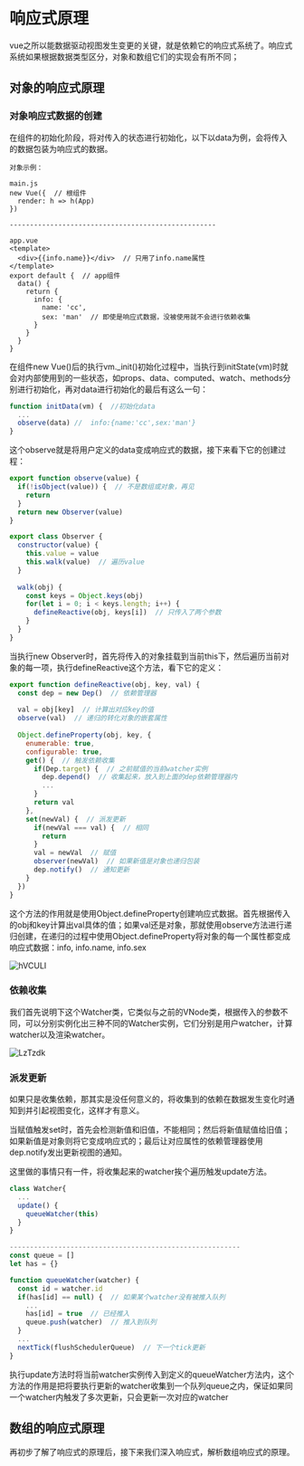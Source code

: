# 响应式原理

vue之所以能数据驱动视图发生变更的关键，就是依赖它的响应式系统了。响应式系统如果根据数据类型区分，对象和数组它们的实现会有所不同；

## 对象的响应式原理

### 对象响应式数据的创建

在组件的初始化阶段，将对传入的状态进行初始化，以下以data为例，会将传入的数据包装为响应式的数据。

```text
对象示例：

main.js
new Vue({  // 根组件
  render: h => h(App)
})

---------------------------------------------------

app.vue
<template>
  <div>{{info.name}}</div>  // 只用了info.name属性
</template>
export default {  // app组件
  data() {
    return {
      info: {
        name: 'cc',
        sex: 'man'  // 即使是响应式数据，没被使用就不会进行依赖收集
      }
    }
  }
}
```

在组件new Vue()后的执行vm._init()初始化过程中，当执行到initState(vm)时就会对内部使用到的一些状态，如props、data、computed、watch、methods分别进行初始化，再对data进行初始化的最后有这么一句：

```js
function initData(vm) {  //初始化data
  ...
  observe(data) //  info:{name:'cc',sex:'man'}
}
```

这个observe就是将用户定义的data变成响应式的数据，接下来看下它的创建过程：

```js
export function observe(value) {
  if(!isObject(value)) {  // 不是数组或对象，再见
    return
  }
  return new Observer(value)
}

export class Observer {
  constructor(value) {
    this.value = value
    this.walk(value)  // 遍历value
  }
  
  walk(obj) {
    const keys = Object.keys(obj)
    for(let i = 0; i < keys.length; i++) {
      defineReactive(obj, keys[i])  // 只传入了两个参数
    }
  }
}

```

当执行new Observer时，首先将传入的对象挂载到当前this下，然后遍历当前对象的每一项，执行defineReactive这个方法，看下它的定义：

```js
export function defineReactive(obj, key, val) {
  const dep = new Dep()  // 依赖管理器
  
  val = obj[key]  // 计算出对应key的值
  observe(val)  // 递归的转化对象的嵌套属性
  
  Object.defineProperty(obj, key, {
    enumerable: true,
    configurable: true,
    get() {  // 触发依赖收集
      if(Dep.target) {  // 之前赋值的当前watcher实例
        dep.depend()  // 收集起来，放入到上面的dep依赖管理器内
        ...
      }
      return val
    },
    set(newVal) {  // 派发更新
      if(newVal === val) {  // 相同
        return
      }
      val = newVal  // 赋值
      observer(newVal)  // 如果新值是对象也递归包装
      dep.notify()  // 通知更新
    }
  })
}
```

这个方法的作用就是使用Object.defineProperty创建响应式数据。首先根据传入的obj和key计算出val具体的值；如果val还是对象，那就使用observe方法进行递归创建，在递归的过程中使用Object.defineProperty将对象的每一个属性都变成响应式数据：info, info.name, info.sex

![hVCULI](https://zhuduanlei-1256381138.cos.ap-guangzhou.myqcloud.com/uPic/hVCULI.gif)

### 依赖收集

我们首先说明下这个Watcher类，它类似与之前的VNode类，根据传入的参数不同，可以分别实例化出三种不同的Watcher实例，它们分别是用户watcher，计算watcher以及渲染watcher。

![LzTzdk](https://zhuduanlei-1256381138.cos.ap-guangzhou.myqcloud.com/uPic/LzTzdk.gif)

### 派发更新

如果只是收集依赖，那其实是没任何意义的，将收集到的依赖在数据发生变化时通知到并引起视图变化，这样才有意义。

当赋值触发set时，首先会检测新值和旧值，不能相同；然后将新值赋值给旧值；如果新值是对象则将它变成响应式的；最后让对应属性的依赖管理器使用dep.notify发出更新视图的通知。

这里做的事情只有一件，将收集起来的watcher挨个遍历触发update方法。

```js
class Watcher{
  ...
  update() {
    queueWatcher(this)
  }
}

---------------------------------------------------------
const queue = []
let has = {}

function queueWatcher(watcher) {
  const id = watcher.id
  if(has[id] == null) {  // 如果某个watcher没有被推入队列
    ...
    has[id] = true  // 已经推入
    queue.push(watcher)  // 推入到队列
  }
  ...
  nextTick(flushSchedulerQueue)  // 下一个tick更新
}
```

执行update方法时将当前watcher实例传入到定义的queueWatcher方法内，这个方法的作用是把将要执行更新的watcher收集到一个队列queue之内，保证如果同一个watcher内触发了多次更新，只会更新一次对应的watcher

## 数组的响应式原理

再初步了解了响应式的原理后，接下来我们深入响应式，解析数组响应式的原理。
